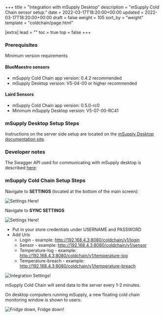 +++
title = "Integration with mSupply Desktop"
description = "mSupply Cold Chain sensor setup."
date = 2022-03-17T18:20:00+00:00
updated = 2022-03-17T18:20:00+00:00
draft = false
weight = 105
sort_by = "weight"
template = "coldchain/page.html"

[extra]
lead = ""
toc = true
top = false
+++



### Prerequisites

Minimum version requirements  

#### BlueMaestro sensors

* mSupply Cold Chain app version: 0.4.2 recommended
* mSupply Desktop version: V5-04-00 or higher recommended

#### Laird Sensors

* mSupply Cold Chain app version: 0.5.0-rc0
* Minimum mSupply Desktop version: V5-07-00-RC41

### mSupply Desktop Setup Steps

Instructions on the server side setup are located on the [mSupply Desktop documentation site](https://docs.msupply.org.nz/cold_chain_equipment:configure_coldchain_app_on_desktop).

### Developer notes

The Swagger API used for communicating with mSupply desktop is described [here](https://app.swaggerhub.com/apis/msupply-foundation/ColdChain/1.0.1#/):

### mSupply Cold Chain Setup Steps

Navigate to **SETTINGS** (located at the bottom of the main screen): 

![Settings Here!](/coldchain/images/settings_tab.png)

Navigate to **SYNC SETTINGS**

![Settings Here!](/coldchain/images/sync_settings.png)


* Put in your store credentials under USERNAME and PASSWORD
* Add Urls
    * Login - example: http://192.168.4.3:8080/coldchain/v1/login
    * Sensor - example: http://192.168.4.3:8080/coldchain/v1/sensor
    * Temperature-log - example: http://192.168.4.3:8080/coldchain/v1/temperature-log
    * Temperature-breach - example: http://192.168.4.3:8080/coldchain/v1/temperature-breach

![Integration Settings!](/coldchain/images/integration_settings.png)

mSupply Cold Chain will send data to the server every 1-2 minutes.

On desktop computers running mSupply, a new floating cold chain monitoring window is shown to users: 

![Fridge down, Fridge down!](/coldchain/images/desktop_notifications.png)


